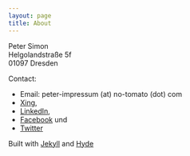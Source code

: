 ```yaml
---
layout: page
title: About
---
```


Peter Simon<br>
Helgolandstraße 5f<br>
01097 Dresden

Contact: 

* Email: peter-impressum (at) no-tomato (dot) com
* [Xing](https://www.xing.com/profile/Peter_Simon5), 
* [LinkedIn](http://de.linkedin.com/pub/peter-simon/2b/940/378/),
* [Facebook](https://www.facebook.com/peter.simon.507) und 
* [Twitter](https://twitter.com/no_tomato_)


Built with [Jekyll](http://jekyllrb.com) and [Hyde](http://hyde.getpoole.com)

